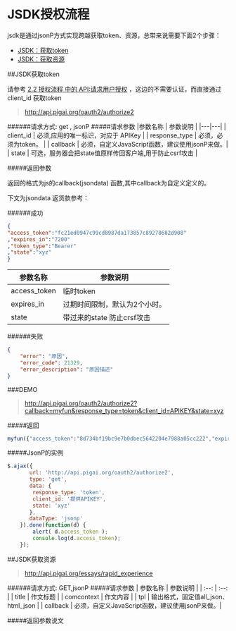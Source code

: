 # JSDK授权流程

jsdk是通过jsonP方式实现跨越获取token、资源，总带来说需要下面2个步骤：
+ [JSDK：获取token](#JSDK获取token)
+ [JSDK：获取资源](#JSDK获取资源)

##JSDK获取token

  请参考  [2.2 授权流程 中的 API:请求用户授权](../handbooks/workflows.html) ，这边的不需要认证，而直接通过 client_id 获取token

>http://api.pigai.org/oauth2/authorize2

######请求方式: get , jsonP
#####请求参数
|参数名称 | 参数说明 |
|---|---|
| client_id | 必须,应用的唯一标识，对应于 APIKey |
| response_type | 必须，必须为token。 |
| callback | 必须，自定义JavaScript函数，建议使用jsonP来做。|
| state | 可选，服务器会把state值原样传回客户端,用于防止csrf攻击 |

#####返回参数

返回的格式为js的callback(jsondata) 函数,其中callback为自定义定义的。

下文为jsondata 返货款参考：


######成功
```json
{
"access_token":"fc21ed0947c99cd8987da173857c89278682d908"
,"expires_in":"7200"
,"token_type":"Bearer"
,"state":"xyz"
}
```
|参数名称 | 参数说明 |
|---|---|
| access_token | 临时token |
| expires_in | 过期时间限制，默认为2个小时。 |
| state | 带过来的state 防止crsf攻击 |

######失败
```json
{
    "error": "原因",
    "error_code": 21329,
    "error_description": "原因描述"
}
```

###DEMO

  >http://api.pigai.org/oauth2/authorize2?callback=myfun&response_type=token&client_id=APIKEY&state=xyz

#####返回

```js
myfun({"access_token":"8d734bf19bc9e7b0dbec5642204e7988a05cc222","expires_in":"7200","token_type":"Bearer","state":"xyz"})
```

#####JsonP的实例

```js
$.ajax({
	   url: 'http://api.pigai.org/oauth2/authorize2',
	   type: 'get',
	   data: {
		response_type: 'token',
		client_id: '提供APIKEY',
		state: 'xyz'
	   },
	   dataType: 'jsonp'
	}).done(function(d) {
		alert( d.access_token );
		console.log(d.access_token);
	});
```

##JSDK获取资源

>http://api.pigai.org/essays/rapid_experience

######请求方式: GET,jsonP
#####请求参数
| 参数名称 | 参数说明 |
| :--: | :--: |
| title | 作文标题 |
| comcontext | 作文内容 |
| tpl | 输出格式，固定值all_json、html_json |
| callback | 必须，自定义JavaScript函数，建议使用jsonP来做。|

#####返回参数说文



